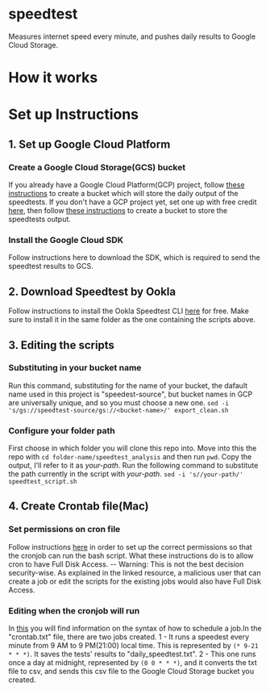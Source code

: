 # speedtest
Measures internet speed every minute, and pushes daily results to Google Cloud Storage.

# How it works

# Set up Instructions
## 1. Set up Google Cloud Platform
### Create a Google Cloud Storage(GCS) bucket
If you already have a Google Cloud Platform(GCP) project, follow [these instructions](https://cloud.google.com/storage/docs/creating-buckets) to create a bucket which will store the daily output of the speedtests.
If you don't have a GCP project yet, set one up with free credit [here](https://cloud.google.com/free), then follow [these instructions](https://cloud.google.com/storage/docs/creating-buckets) to create a bucket to store the speedtests output.

### Install the Google Cloud SDK
Follow instructions here to download the SDK, which is required to send the speedtest results to GCS.

## 2. Download Speedtest by Ookla
Follow instructions to install the Ookla Speedtest CLI [here](https://www.speedtest.net/apps/cli) for free.
Make sure to install it in the same folder as the one containing the scripts above.

## 3. Editing the scripts
### Substituting in your bucket name
Run this command, substituting <bucket-name> for the name of your bucket, the dafault name used in this project is "speedest-source", but bucket names in GCP are universally unique, and so you must choose a new one. 
`sed -i 's/gs://speedtest-source/gs://<bucket-name>/' export_clean.sh`
  
### Configure your folder path
First choose in which folder you will clone this repo into. Move into this the repo with `cd folder-name/speedtest_analysis` and then run `pwd`. Copy the output, I'll refer to it as *your-path*. Run the following command to substitute the path currently in the script with *your-path*.
`sed -i 's//your-path/' speedtest_script.sh`

## 4. Create Crontab file(Mac)
### Set permissions on cron file
Follow instructions [here](https://blog.bejarano.io/fixing-cron-jobs-in-mojave/) in order to set up the correct permissions so that the cronjob can run the bash script. What these instructions do is to allow cron to have Full Disk Access. 
-- Warning:
This is not the best decision security-wise. As explained in the linked resource, a malicious user that can create a job or edit the scripts for the existing jobs would also have Full Disk Access. 

### Editing when the cronjob will run
In [this](https://crontab.guru/#0_9-21_*_*_*) you will find information on the syntax of how to schedule a job.In the "crontab.txt" file, there are two jobs created.
1 - It runs a speedest every minute from 9 AM to 9 PM(21:00) local time. This is represented by `(* 9-21 * * *)`. It saves the tests' results to "daily_speedtest.txt".
2 - This one runs once a day at midnight, represented by `(0 0 * * *)`, and it converts the txt file to csv, and sends this csv file to the Google Cloud Storage bucket you created.
